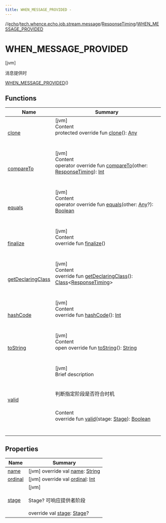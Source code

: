```yaml
---
title: WHEN_MESSAGE_PROVIDED -
---
```

//[echo](../../../index.md)/[tech.whence.echo.job.stream.message](../../index.md)/[ResponseTiming](../index.md)/[WHEN_MESSAGE_PROVIDED](index.md)



# WHEN_MESSAGE_PROVIDED  
 [jvm] 

消息提供时

[WHEN_MESSAGE_PROVIDED](index.md)()  
  
   


## Functions  
  
|  Name|  Summary| 
|---|---|
| [clone](../../../tech.whence.echo.webclient.response/-response-mocker/-purpose/-p-a-r-s-e-d/index.md#kotlin/Enum/clone/#/PointingToDeclaration/)| [jvm]  <br>Content  <br>protected override fun [clone](../../../tech.whence.echo.webclient.response/-response-mocker/-purpose/-p-a-r-s-e-d/index.md#kotlin/Enum/clone/#/PointingToDeclaration/)(): [Any](https://kotlinlang.org/api/latest/jvm/stdlib/kotlin/-any/index.html)  <br><br><br>
| [compareTo](../-w-h-e-n_-m-e-s-s-a-g-e_-r-e-s-p-o-n-d-e-d/index.md#kotlin/Enum/compareTo/#tech.whence.echo.job.stream.message.ResponseTiming/PointingToDeclaration/)| [jvm]  <br>Content  <br>operator override fun [compareTo](../-w-h-e-n_-m-e-s-s-a-g-e_-r-e-s-p-o-n-d-e-d/index.md#kotlin/Enum/compareTo/#tech.whence.echo.job.stream.message.ResponseTiming/PointingToDeclaration/)(other: [ResponseTiming](../index.md)): [Int](https://kotlinlang.org/api/latest/jvm/stdlib/kotlin/-int/index.html)  <br><br><br>
| [equals](../../../tech.whence.echo.webclient.response/-response-mocker/-purpose/-p-a-r-s-e-d/index.md#kotlin/Enum/equals/#kotlin.Any?/PointingToDeclaration/)| [jvm]  <br>Content  <br>operator override fun [equals](../../../tech.whence.echo.webclient.response/-response-mocker/-purpose/-p-a-r-s-e-d/index.md#kotlin/Enum/equals/#kotlin.Any?/PointingToDeclaration/)(other: [Any](https://kotlinlang.org/api/latest/jvm/stdlib/kotlin/-any/index.html)?): [Boolean](https://kotlinlang.org/api/latest/jvm/stdlib/kotlin/-boolean/index.html)  <br><br><br>
| [finalize](../../../tech.whence.echo.webclient.response/-response-mocker/-purpose/-p-a-r-s-e-d/index.md#kotlin/Enum/finalize/#/PointingToDeclaration/)| [jvm]  <br>Content  <br>override fun [finalize](../../../tech.whence.echo.webclient.response/-response-mocker/-purpose/-p-a-r-s-e-d/index.md#kotlin/Enum/finalize/#/PointingToDeclaration/)()  <br><br><br>
| [getDeclaringClass](../../../tech.whence.echo.webclient.response/-response-mocker/-purpose/-p-a-r-s-e-d/index.md#kotlin/Enum/getDeclaringClass/#/PointingToDeclaration/)| [jvm]  <br>Content  <br>override fun [getDeclaringClass](../../../tech.whence.echo.webclient.response/-response-mocker/-purpose/-p-a-r-s-e-d/index.md#kotlin/Enum/getDeclaringClass/#/PointingToDeclaration/)(): [Class](https://docs.oracle.com/javase/8/docs/api/java/lang/Class.html)<[ResponseTiming](../index.md)>  <br><br><br>
| [hashCode](../../../tech.whence.echo.webclient.response/-response-mocker/-purpose/-p-a-r-s-e-d/index.md#kotlin/Enum/hashCode/#/PointingToDeclaration/)| [jvm]  <br>Content  <br>override fun [hashCode](../../../tech.whence.echo.webclient.response/-response-mocker/-purpose/-p-a-r-s-e-d/index.md#kotlin/Enum/hashCode/#/PointingToDeclaration/)(): [Int](https://kotlinlang.org/api/latest/jvm/stdlib/kotlin/-int/index.html)  <br><br><br>
| [toString](../../../tech.whence.echo.webclient.response/-response-mocker/-purpose/-p-a-r-s-e-d/index.md#kotlin/Enum/toString/#/PointingToDeclaration/)| [jvm]  <br>Content  <br>open override fun [toString](../../../tech.whence.echo.webclient.response/-response-mocker/-purpose/-p-a-r-s-e-d/index.md#kotlin/Enum/toString/#/PointingToDeclaration/)(): [String](https://kotlinlang.org/api/latest/jvm/stdlib/kotlin/-string/index.html)  <br><br><br>
| [valid](../valid.md)| [jvm]  <br>Brief description  <br><br><br>判断指定阶段是否符合时机<br><br>  <br>Content  <br>override fun [valid](../valid.md)(stage: [Stage](../../../tech.whence.echo.job.stream.provider/-stage/index.md)): [Boolean](https://kotlinlang.org/api/latest/jvm/stdlib/kotlin/-boolean/index.html)  <br><br><br>


## Properties  
  
|  Name|  Summary| 
|---|---|
| [name](index.md#tech.whence.echo.job.stream.message/ResponseTiming.WHEN_MESSAGE_PROVIDED/name/#/PointingToDeclaration/)|  [jvm] override val [name](index.md#tech.whence.echo.job.stream.message/ResponseTiming.WHEN_MESSAGE_PROVIDED/name/#/PointingToDeclaration/): [String](https://kotlinlang.org/api/latest/jvm/stdlib/kotlin/-string/index.html)   <br>
| [ordinal](index.md#tech.whence.echo.job.stream.message/ResponseTiming.WHEN_MESSAGE_PROVIDED/ordinal/#/PointingToDeclaration/)|  [jvm] override val [ordinal](index.md#tech.whence.echo.job.stream.message/ResponseTiming.WHEN_MESSAGE_PROVIDED/ordinal/#/PointingToDeclaration/): [Int](https://kotlinlang.org/api/latest/jvm/stdlib/kotlin/-int/index.html)   <br>
| [stage](index.md#tech.whence.echo.job.stream.message/ResponseTiming.WHEN_MESSAGE_PROVIDED/stage/#/PointingToDeclaration/)|  [jvm] <br><br>Stage? 可响应提供者阶段<br><br>override val [stage](index.md#tech.whence.echo.job.stream.message/ResponseTiming.WHEN_MESSAGE_PROVIDED/stage/#/PointingToDeclaration/): [Stage](../../../tech.whence.echo.job.stream.provider/-stage/index.md)?   <br>


